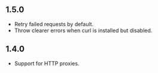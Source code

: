 ## 1.5.0
* Retry failed requests by default.
* Throw clearer errors when curl is installed but disabled.

## 1.4.0
* Support for HTTP proxies.

